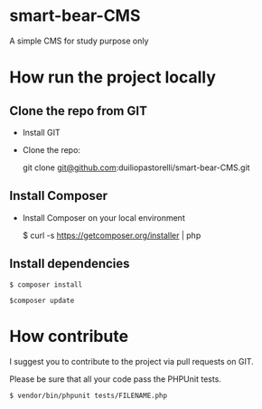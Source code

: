 # smart-bear-CMS
A simple CMS for study purpose only

# How run the project locally

## Clone the repo from GIT

* Install GIT
* Clone the repo:

    git clone git@github.com:duiliopastorelli/smart-bear-CMS.git

## Install Composer

* Install Composer on your local environment

    $ curl -s https://getcomposer.org/installer | php

## Install dependencies

    $ composer install

    $composer update

# How contribute

I suggest you to contribute to the project via pull requests on GIT.

Please be sure that all your code pass the PHPUnit tests.

    $ vendor/bin/phpunit tests/FILENAME.php
